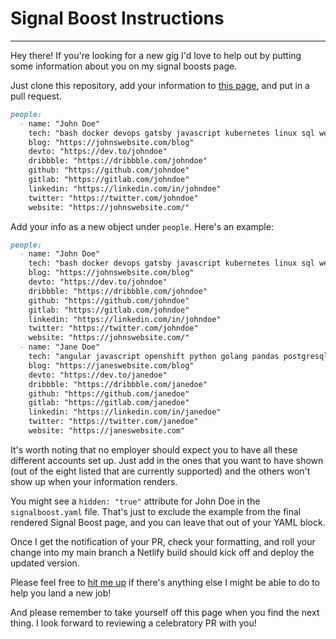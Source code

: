 # Signal Boost Instructions

---

Hey there! If you're looking for a new gig I'd love to help out by putting some information about you on my signal boosts page.

Just clone this repository, add your information to [this page](https://github.com/Quinncuatro/Henry-Personal-Website/blob/master/src/signalboost/signalboost.yaml), and put in a pull request.

```markdown
people:
  - name: "John Doe"
    tech: "bash docker devops gatsby javascript kubernetes linux sql web"
    blog: "https://johnswebsite.com/blog"
    devto: "https://dev.to/johndoe"
    dribbble: "https://dribbble.com/johndoe"
    github: "https://github.com/johndoe"
    gitlab: "https://gitlab.com/johndoe"
    linkedin: "https://linkedin.com/in/johndoe"
    twitter: "https://twitter.com/johndoe"
    website: "https://johnswebsite.com/"
```

Add your info as a new object under `people`. Here's an example:

```markdown
people:
  - name: "John Doe"
    tech: "bash docker devops gatsby javascript kubernetes linux sql web"
    blog: "https://johnswebsite.com/blog"
    devto: "https://dev.to/johndoe"
    dribbble: "https://dribbble.com/johndoe"
    github: "https://github.com/johndoe"
    gitlab: "https://gitlab.com/johndoe"
    linkedin: "https://linkedin.com/in/johndoe"
    twitter: "https://twitter.com/johndoe"
    website: "https://johnswebsite.com/"
  - name: "Jane Doe"
    tech: "angular javascript openshift python golang pandas postgresql"
    blog: "https://janeswebsite.com/blog"
    devto: "https://dev.to/janedoe"
    dribbble: "https://dribbble.com/janedoe"
    github: "https://github.com/janedoe"
    gitlab: "https://gitlab.com/janedoe"
    linkedin: "https://linkedin.com/in/janedoe"
    twitter: "https://twitter.com/janedoe"
    website: "https://janeswebsite.com"
```

It's worth noting that no employer should expect you to have all these different accounts set up. Just add in the ones that you want to have shown (out of the eight listed that are currently supported) and the others won't show up when your information renders.

You might see a `hidden: "true"` attribute for John Doe in the `signalboost.yaml` file. That's just to exclude the example from the final rendered Signal Boost page, and you can leave that out of your YAML block.

Once I get the notification of your PR, check your formatting, and roll your change into my main branch a Netlify build should kick off and deploy the updated version.

Please feel free to [hit me up](https://henryneeds.coffee/contact) if there's anything else I might be able to do to help you land a new job!

And please remember to take yourself off this page when you find the next thing. I look forward to reviewing a celebratory PR with you!
